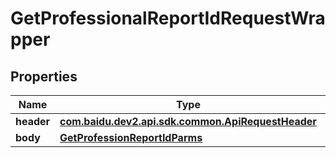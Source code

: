 

# GetProfessionalReportIdRequestWrapper


## Properties

Name | Type | Description | Notes
------------ | ------------- | ------------- | -------------
**header** | [**com.baidu.dev2.api.sdk.common.ApiRequestHeader**](com.baidu.dev2.api.sdk.common.ApiRequestHeader.md) |  |  [optional]
**body** | [**GetProfessionReportIdParms**](GetProfessionReportIdParms.md) |  |  [optional]



